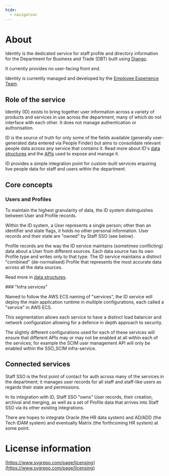 ```yaml
---
hide:
  - navigation
---
```


# About

Identity is the dedicated service for staff profile and directory information for the Department for Business and Trade (DBT) built using [Django](https://www.djangoproject.com/).

It currently provides no user-facing front end.

Identity is currently managed and developed by the [Employee Experience Team](https://github.com/orgs/uktrade/teams/employee-experience).

## Role of the service

Identity (ID) exists to bring together user information across a variety of products and services in use across the department, many of which do not interface with each other. It does not manage authentication or authorisation.

ID is the source of truth for only some of the fields available (generally user-generated data entered via People Finder) but aims to consolidate relevant people data across any service that contains it. Read more about ID's [data structures](./data-structures) and the [APIs](./apis) used to expose and manage it.

ID provides a simple integration point for custom-built services erquiring live people data for staff and users within the department.

## Core concepts

### Users and Profiles

To maintain the highest granularity of data, the ID system distinguishes between User and Profile records.

Within the ID system, a User represents a single person; other than an identifier and state flags, it holds no other personal information. User records and their state are "owned" by Staff SSO (see below).

Profile records are the way the ID service maintains (sometimes conflicting) data about a User from different sources. Each data source has its own Profile type and writes only to that type. The ID service maintains a distinct "combined" (de-normalised) Profile that represents the most accurate data across all the data sources.

Read more in [data structures](./data-structures/).

### "Infra services"

Named to follow the AWS ECS naming of "services", the ID service will deploy the main application runtime in multiple configurations, each called a "service" in AWS ECS.

This segmentation allows each service to have a distinct load balancer and network configuration allowing for a defence in depth approach to security.

The slightly different configurations used for each of these services will ensure that different APIs may or may not be enabled at all within each of the services; for example the SCIM user management API will only be enabled within the SSO_SCIM infra-service.

## Connected services

Staff SSO is the first point of contact for auth across many of the services in the department; it manages user records for all staff and staff-like users as regards their state and permissions.

In its integration with ID, Staff SSO "owns" User records, their creation, archival and merging, as well as a set of Profile data that arrives into Staff SSO via its other existing integrations.

There are hopes to integrate Oracle (the HR data system) and AD/ADD (the Tech IDAM system) and eventually Matrix (the forthcoming HR system) at some point.

# License information

[https://www.svgrepo.com/page/licensing](https://www.svgrepo.com/page/licensing)
